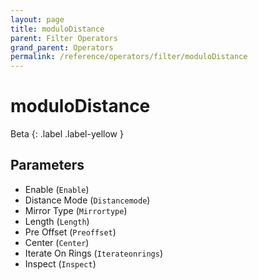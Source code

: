 ```yaml
---
layout: page
title: moduloDistance
parent: Filter Operators
grand_parent: Operators
permalink: /reference/operators/filter/moduloDistance
---
```


# moduloDistance

Beta
{: .label .label-yellow }

## Parameters

* Enable (`Enable`)
* Distance Mode (`Distancemode`)
* Mirror Type (`Mirrortype`)
* Length (`Length`)
* Pre Offset (`Preoffset`)
* Center (`Center`)
* Iterate On Rings (`Iterateonrings`)
* Inspect (`Inspect`)
